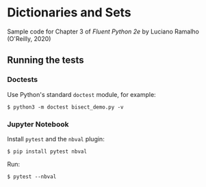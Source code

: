 # Dictionaries and Sets

Sample code for Chapter 3 of _Fluent Python 2e_ by Luciano Ramalho (O'Reilly, 2020)

## Running the tests

### Doctests

Use Python's standard ``doctest`` module, for example:

    $ python3 -m doctest bisect_demo.py -v

### Jupyter Notebook

Install ``pytest`` and the ``nbval`` plugin:

    $ pip install pytest nbval

Run:

    $ pytest --nbval
